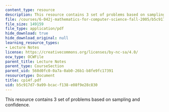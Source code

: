 ```yaml
---
content_type: resource
description: This resource contains 3 set of problems based on sampling and confidence.
file: /courses/6-042j-mathematics-for-computer-science-fall-2005/b5c917d79a99bcacf138e08f9e28c830_cp14f.pdf
file_size: 149159
file_type: application/pdf
hide_download: true
hide_download_original: null
learning_resource_types:
- Lecture Notes
license: https://creativecommons.org/licenses/by-nc-sa/4.0/
ocw_type: OCWFile
parent_title: Lecture Notes
parent_type: CourseSection
parent_uid: 560d0fc0-0a7a-0ab0-26b1-b8fe9fc17391
resourcetype: Document
title: cp14f.pdf
uid: b5c917d7-9a99-bcac-f138-e08f9e28c830
---
```

This resource contains 3 set of problems based on sampling and confidence.